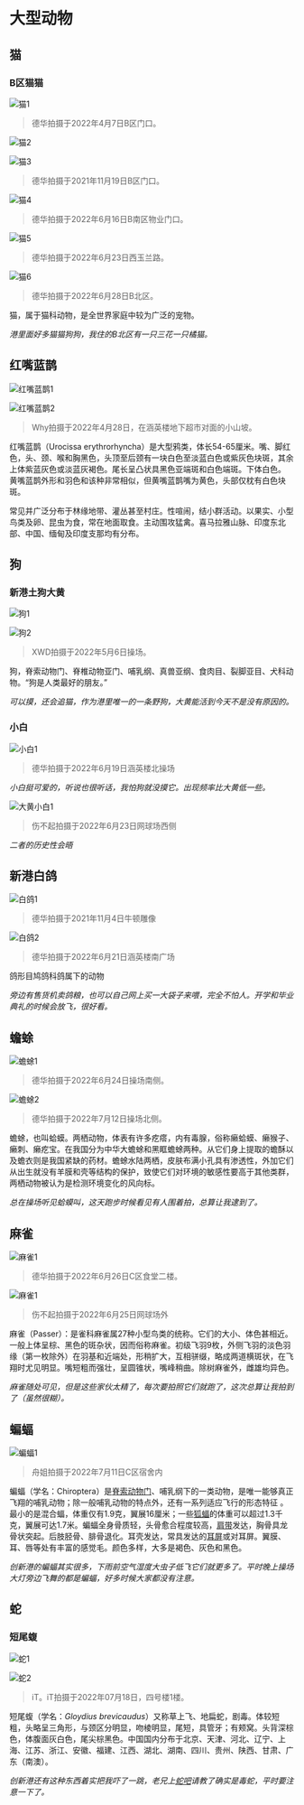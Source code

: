 # 大型动物

## 猫

### B区猫猫

![猫1](大型动物/猫1.jpg)

> 德华拍摄于2022年4月7日B区门口。

![猫2](大型动物/猫2.jpg)

![猫3](大型动物/猫3.jpg)

> 德华拍摄于2021年11月19日B区门口。

![猫4](大型动物/猫4.jpg)

> 德华拍摄于2022年6月16日B南区物业门口。

![猫5](大型动物/猫5.jpg)

> 德华拍摄于2022年6月23日西玉兰路。

![猫6](大型动物/猫6.jpg)

> 德华拍摄于2022年6月28日B北区。

猫，属于猫科动物，是全世界家庭中较为广泛的宠物。

*港里面好多猫猫狗狗，我住的B北区有一只三花一只橘猫。*

## 红嘴蓝鹊

![红嘴蓝鹊1](大型动物/红嘴蓝鹊1.jpg)

![红嘴蓝鹊2](大型动物/红嘴蓝鹊2.jpg)

> Why拍摄于2022年4月28日，在涵英楼地下超市对面的小山坡。

红嘴蓝鹊（Urocissa erythrorhyncha）是大型鸦类，体长54-65厘米。嘴、脚红色，头、颈、喉和胸黑色，头顶至后颈有一块白色至淡蓝白色或紫灰色块斑，其余上体紫蓝灰色或淡蓝灰褐色。尾长呈凸状具黑色亚端斑和白色端斑。下体白色。 黄嘴蓝鹊外形和羽色和该种非常相似，但黄嘴蓝鹊嘴为黄色，头部仅枕有白色块斑。

常见并广泛分布于林缘地带、灌丛甚至村庄。性喧闹，结小群活动。以果实、小型鸟类及卵、昆虫为食，常在地面取食。主动围攻猛禽。喜马拉雅山脉、印度东北部、中国、缅甸及印度支那均有分布。

## 狗

### 新港土狗大黄

![狗1](大型动物/大黄1.jpg)

![狗2](大型动物/大黄2.jpg)

> XWD拍摄于2022年5月6日操场。

狗，脊索动物门、脊椎动物亚门、哺乳纲、真兽亚纲、食肉目、裂脚亚目、犬科动物。“狗是人类最好的朋友。”

*可以摸，还会追猫，作为港里唯一的一条野狗，大黄能活到今天不是没有原因的。*

### 小白

![小白1](大型动物/小白1.jpg)

> 德华拍摄于2022年6月19日涵英楼北操场

*小白挺可爱的，听说也很听话，我怕狗就没摸它。出现频率比大黄低一些。*

![大黄小白1](大型动物/大黄小白1.jpg)

> 伤不起拍摄于2022年6月23日网球场西侧

*二者的历史性会晤*

## 新港白鸽

![白鸽1](大型动物/白鸽1.jpg)

> 德华拍摄于2021年11月4日牛顿雕像

![白鸽2](大型动物/白鸽2.jpg)

> 德华拍摄于2022年6月21日涵英楼南广场

鸽形目鸠鸽科鸽属下的动物

*旁边有售货机卖鸽粮，也可以自己网上买一大袋子来喂，完全不怕人。开学和毕业典礼的时候会放飞，很好看。*

## 蟾蜍

![蟾蜍1](大型动物/蟾蜍1.jpg)

> 德华拍摄于2022年6月24日操场南侧。

![蟾蜍2](大型动物/蟾蜍2.jpg)

> 德华拍摄于2022年7月12日操场北侧。

蟾蜍，也叫蛤蟆。两栖动物，体表有许多疙瘩，内有毒腺，俗称癞蛤蟆、癞猴子、癞刺、癞疙宝。在我国分为中华大蟾蜍和黑眶蟾蜍两种。从它们身上提取的蟾酥以及蟾衣则是我国紧缺的药材。蟾蜍水陆两栖，皮肤布满小孔具有渗透性，外加它们从出生就没有羊膜和壳等结构的保护，致使它们对环境的敏感性要高于其他类群，两栖动物被认为是检测环境变化的风向标。

*总在操场听见蛤蟆叫，这天跑步时候看见有人围着拍，总算让我逮到了。*

## 麻雀

![麻雀1](大型动物/麻雀1.jpg)

> 德华拍摄于2022年6月26日C区食堂二楼。

![麻雀1](大型动物/麻雀2.jpg)

> 伤不起拍摄于2022年6月25日网球场外

麻雀（Passer）：是雀科麻雀属27种小型鸟类的统称。它们的大小、体色甚相近。一般上体呈棕、黑色的斑杂状，因而俗称麻雀。初级飞羽9枚，外侧飞羽的淡色羽缘（第一枚除外）在羽基和近端处，形稍扩大，互相骈缀，略成两道横斑状，在飞翔时尤见明显。嘴短粗而强壮，呈圆锥状，嘴峰稍曲。除树麻雀外，雌雄均异色。

*麻雀随处可见，但是这些家伙太精了，每次要拍照它们就跑了，这次总算让我拍到了（虽然很糊）。*

## 蝙蝠

![蝙蝠1](大型动物/蝙蝠1.jpg)

> 舟姐拍摄于2022年7月11日C区宿舍内

蝙蝠（学名：Chiroptera）是[脊索动物门](https://baike.baidu.com/item/脊索动物门/3516708)、哺乳纲下的一类动物，是唯一能够真正飞翔的哺乳动物；除一般哺乳动物的特点外，还有一系列适应飞行的形态特征 。最小的是混合蝠，体重仅有1.9克，翼展16厘米；一些[狐蝠](https://baike.baidu.com/item/狐蝠/21778)的体重可以超过1.3千克，翼展可达1.7米。蝙蝠全身骨质轻，头骨愈合程度较高，[肩带](https://baike.baidu.com/item/肩带/4425021)发达，胸骨具龙骨状突起。后肢胫骨、腓骨退化。耳壳发达，常具发达的[耳屏](https://baike.baidu.com/item/耳屏/4202286)或对耳屏。翼膜、耳、唇等处有丰富的感觉毛。颜色多样，大多是褐色、灰色和黑色。

*创新港的蝙蝠其实很多，下雨前空气湿度大虫子低飞它们就更多了。平时晚上操场大灯旁边飞舞的都是蝙蝠，好多时候大家都没有注意。*

## 蛇

### 短尾蝮

![蛇1](大型动物/蛇1.jpg)

![蛇2](大型动物/蛇2.jpg)

> iT。iT拍摄于2022年07月18日，四号楼1楼。

短尾蝮（学名：*Gloydius brevicaudus*）又称草上飞、地扁蛇，剧毒。体较短粗，头略呈三角形，与颈区分明显，吻棱明显，尾短，具管牙；有颊窝。头背深棕色，体腹面灰白色，尾尖棕黑色。中国国内分布于北京、天津、河北、辽宁、上海、江苏、浙江、安徽、福建、江西、湖北、湖南、四川、贵州、陕西、甘肃、广东（南澳）。

*创新港还有这种东西着实把我吓了一跳，老兄上[蛇吧](https://tieba.baidu.com/p/7930370200?pid=144788736187&cid=0#144788736187)请教了确实是毒蛇，平时要注意一下了。*